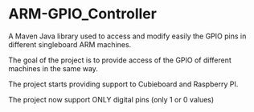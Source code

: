 ARM-GPIO_Controller
===================

A Maven Java library used to access and modify easily the GPIO pins in different singleboard ARM machines.

The goal of the project is to provide access of the GPIO of different machines in the same way.

The project starts providing support to Cubieboard and Raspberry PI.

The project now support ONLY digital pins (only 1 or 0 values)